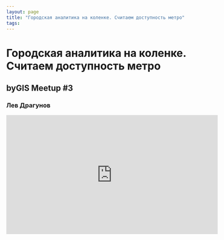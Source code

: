 ```yaml
---
layout: page
title: "Городская аналитика на коленке. Считаем доступность метро"
tags:
---
```


# Городская аналитика на коленке. Считаем доступность метро
## byGIS Meetup #3
### Лев Драгунов

<iframe width="560" height="315" src="https://www.youtube.com/embed/hOl8iVNUpfU" frameborder="0" allow="accelerometer; autoplay; encrypted-media; gyroscope; picture-in-picture" allowfullscreen></iframe>

